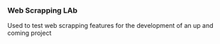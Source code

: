 ### Web Scrapping LAb
Used to test web scrapping features for the development of an up and coming project

